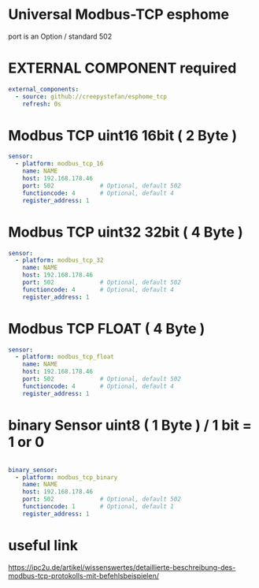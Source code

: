 # Universal Modbus-TCP esphome

port is an Option / standard 502

# EXTERNAL COMPONENT required
```yaml
external_components:
  - source: github://creepystefan/esphome_tcp
    refresh: 0s
```

# Modbus TCP uint16 16bit  ( 2 Byte )
```yaml
sensor:
  - platform: modbus_tcp_16
    name: NAME
    host: 192.168.178.46
    port: 502             # Optional, default 502
    functioncode: 4       # Optional, default 4
    register_address: 1
```

# Modbus TCP uint32 32bit  ( 4 Byte )
```yaml
sensor:
  - platform: modbus_tcp_32
    name: NAME
    host: 192.168.178.46
    port: 502             # Optional, default 502
    functioncode: 4       # Optional, default 4
    register_address: 1
```

# Modbus TCP  FLOAT  ( 4 Byte )
```yaml
sensor:
  - platform: modbus_tcp_float
    name: NAME
    host: 192.168.178.46
    port: 502             # Optional, default 502
    functioncode: 4       # Optional, default 4
    register_address: 1
```
   
 
# binary Sensor uint8  ( 1 Byte ) / 1 bit = 1 or 0
```yaml

binary_sensor:
  - platform: modbus_tcp_binary  
    name: NAME
    host: 192.168.178.46
    port: 502             # Optional, default 502
    functioncode: 1       # Optional, default 1
    register_address: 1
```

# useful link
https://ipc2u.de/artikel/wissenswertes/detaillierte-beschreibung-des-modbus-tcp-protokolls-mit-befehlsbeispielen/
